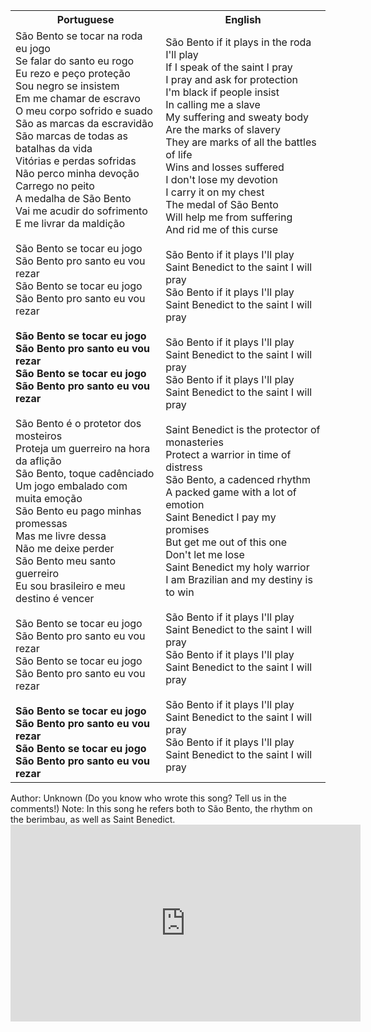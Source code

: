 <table class="capoeira-table">
    <tr class="header-row">
        <th>Portuguese</th>
        <th>English</th>
    </tr>
    <tr>
        <td>São Bento se tocar na roda eu jogo<br>
        Se falar do santo eu rogo<br>
        Eu rezo e peço proteção<br>
        Sou negro se insistem<br>
        Em me chamar de escravo<br>
        O meu corpo sofrido e suado<br>
        São as marcas da escravidão<br>
        São marcas de todas as batalhas da vida<br>
        Vitórias e perdas sofridas<br>
        Não perco minha devoção<br>
        Carrego no peito<br>
        A medalha de São Bento<br>
        Vai me acudir do sofrimento<br>
        E me livrar da maldição<br>
        <br>
        São Bento se tocar eu jogo<br>
        São Bento pro santo eu vou rezar<br>
        São Bento se tocar eu jogo<br>
        São Bento pro santo eu vou rezar<br>
        <br>
        <strong>São Bento se tocar eu jogo<br>
        São Bento pro santo eu vou rezar<br>
        São Bento se tocar eu jogo<br>
        São Bento pro santo eu vou rezar</strong><br>
        <br>
        São Bento é o protetor dos mosteiros<br>
        Proteja um guerreiro na hora da aflição<br>
        São Bento, toque cadênciado<br>
        Um jogo embalado com muita emoção<br>
        São Bento eu pago minhas promessas<br>
        Mas me livre dessa<br>
        Não me deixe perder<br>
        São Bento meu santo guerreiro<br>
        Eu sou brasileiro e meu destino é vencer<br>
        <br>
        São Bento se tocar eu jogo<br>
        São Bento pro santo eu vou rezar<br>
        São Bento se tocar eu jogo<br>
        São Bento pro santo eu vou rezar<br>
        <br>
        <strong>São Bento se tocar eu jogo<br>
        São Bento pro santo eu vou rezar<br>
        São Bento se tocar eu jogo<br>
        São Bento pro santo eu vou rezar</strong></td>
        <td>São Bento if it plays in the roda I'll play<br>
        If I speak of the saint I pray<br>
        I pray and ask for protection<br>
        I'm black if people insist<br>
        In calling me a slave<br>
        My suffering and sweaty body<br>
        Are the marks of slavery<br>
        They are marks of all the battles of life<br>
        Wins and losses suffered<br>
        I don't lose my devotion<br>
        I carry it on my chest<br>
        The medal of São Bento<br>
        Will help me from suffering<br>
        And rid me of this curse<br>
        <br>
        São Bento if it plays I'll play<br>
        Saint Benedict to the saint I will pray<br>
        São Bento if it plays I'll play<br>
        Saint Benedict to the saint I will pray<br>
        <br>
        São Bento if it plays I'll play<br>
        Saint Benedict to the saint I will pray<br>
        São Bento if it plays I'll play<br>
        Saint Benedict to the saint I will pray<br>
        <br>
        Saint Benedict is the protector of monasteries<br>
        Protect a warrior in time of distress<br>
        São Bento, a cadenced rhythm<br>
        A packed game with a lot of emotion<br>
        Saint Benedict I pay my promises<br>
        But get me out of this one<br>
        Don't let me lose<br>
        Saint Benedict my holy warrior<br>
        I am Brazilian and my destiny is to win<br>
        <br>
        São Bento if it plays I'll play<br>
        Saint Benedict to the saint I will pray<br>
        São Bento if it plays I'll play<br>
        Saint Benedict to the saint I will pray<br>
        <br>
        São Bento if it plays I'll play<br>
        Saint Benedict to the saint I will pray<br>
        São Bento if it plays I'll play<br>
        Saint Benedict to the saint I will pray</td>
    </tr>
</table>

<figcaption>
Author: Unknown (Do you know who wrote this song? Tell us in the comments!)  
Note: In this song he refers both to São Bento, the rhythm on the berimbau, as well as Saint Benedict.
</figcaption>

<iframe width="560" height="315" src="https://www.youtube.com/embed/f672QZXLNvc" title="YouTube video player" frameborder="0" allow="accelerometer; autoplay; clipboard-write; encrypted-media; gyroscope; picture-in-picture" allowfullscreen></iframe>